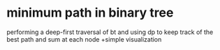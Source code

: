 # minimum path in binary tree
performing a deep-first traversal of bt and using dp to keep track of the best path and sum at each node
+simple visualization
